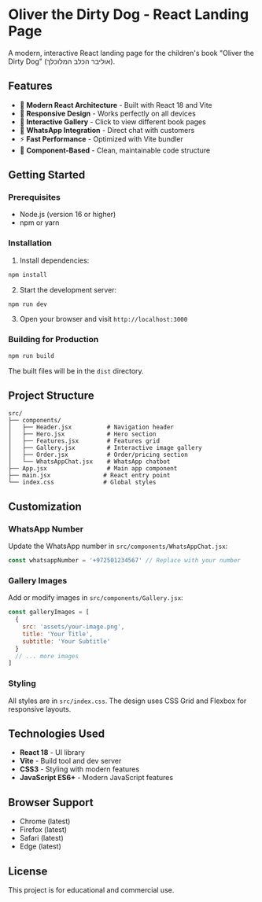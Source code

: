 # Oliver the Dirty Dog - React Landing Page

A modern, interactive React landing page for the children's book "Oliver the Dirty Dog" (אוליבר הכלב המלוכלך).

## Features

- 🚀 **Modern React Architecture** - Built with React 18 and Vite
- 📱 **Responsive Design** - Works perfectly on all devices
- 🎨 **Interactive Gallery** - Click to view different book pages
- 💬 **WhatsApp Integration** - Direct chat with customers
- ⚡ **Fast Performance** - Optimized with Vite bundler
- 🎯 **Component-Based** - Clean, maintainable code structure

## Getting Started

### Prerequisites

- Node.js (version 16 or higher)
- npm or yarn

### Installation

1. Install dependencies:
```bash
npm install
```

2. Start the development server:
```bash
npm run dev
```

3. Open your browser and visit `http://localhost:3000`

### Building for Production

```bash
npm run build
```

The built files will be in the `dist` directory.

## Project Structure

```
src/
├── components/
│   ├── Header.jsx          # Navigation header
│   ├── Hero.jsx            # Hero section
│   ├── Features.jsx        # Features grid
│   ├── Gallery.jsx         # Interactive image gallery
│   ├── Order.jsx           # Order/pricing section
│   └── WhatsAppChat.jsx    # WhatsApp chatbot
├── App.jsx                 # Main app component
├── main.jsx               # React entry point
└── index.css              # Global styles
```

## Customization

### WhatsApp Number
Update the WhatsApp number in `src/components/WhatsAppChat.jsx`:
```javascript
const whatsappNumber = '+972501234567' // Replace with your number
```

### Gallery Images
Add or modify images in `src/components/Gallery.jsx`:
```javascript
const galleryImages = [
  {
    src: 'assets/your-image.png',
    title: 'Your Title',
    subtitle: 'Your Subtitle'
  }
  // ... more images
]
```

### Styling
All styles are in `src/index.css`. The design uses CSS Grid and Flexbox for responsive layouts.

## Technologies Used

- **React 18** - UI library
- **Vite** - Build tool and dev server
- **CSS3** - Styling with modern features
- **JavaScript ES6+** - Modern JavaScript features

## Browser Support

- Chrome (latest)
- Firefox (latest)
- Safari (latest)
- Edge (latest)

## License

This project is for educational and commercial use.
